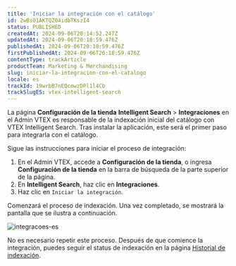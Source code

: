 ```yaml
---
title: 'Iniciar la integración con el catálogo'
id: 2wBsO1AKTQZ04idbTKszI4
status: PUBLISHED
createdAt: 2024-09-06T20:14:52.247Z
updatedAt: 2024-09-06T20:18:59.476Z
publishedAt: 2024-09-06T20:18:59.476Z
firstPublishedAt: 2024-09-06T20:18:59.476Z
contentType: trackArticle
productTeam: Marketing & Merchandising
slug: iniciar-la-integracion-con-el-catalogo
locale: es
trackId: 19wrbB7nEQcmwzDPl1l4Cb
trackSlugES: vtex-intelligent-search
---
```


La página **Configuración de la tienda** **Intelligent Search** > **Integraciones** en el Admin VTEX es responsable de la indexación inicial del catálogo con VTEX Intelligent Search. Tras instalar la aplicación, este será el primer paso para integrarla con el catálogo.

Sigue las instrucciones para iniciar el proceso de integración:

1. En el Admin VTEX, accede a **Configuración de la tienda**, o ingresa **Configuración de la tienda** en la barra de búsqueda de la parte superior de la página.  
2. En **Intelligent Search**, haz clic en **Integraciones**.  
3. Haz clic en `Iniciar la integración`.

Comenzará el proceso de indexación. Una vez completado, se mostrará la pantalla que se ilustra a continuación.

![integracoes-es](//images.ctfassets.net/alneenqid6w5/3biSEYFprYPdnhQpgfpGhV/0e53cf7952ac60b089bbcb5f6441640e/integracoes-es.PNG)

No es necesario repetir este proceso. Después de que comience la integración, puedes seguir el status de indexación en la página [Historial de indexación](https://help.vtex.com/es/tracks/vtex-intelligent-search--19wrbB7nEQcmwzDPl1l4Cb/4flMwTaQL8FRKl1YT58ezH).
